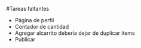 #Tareas faltantes
* Página de perfil
* Contador de cantidad
* Agregar alcarrito debería dejar de duplicar items
* Publicar

